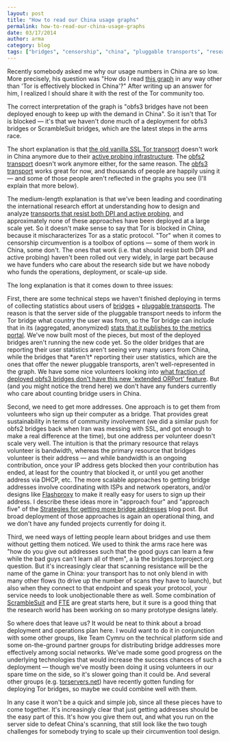 ```yaml
---
layout: post
title: "How to read our China usage graphs"
permalink: how-to-read-our-china-usage-graphs
date: 03/17/2014
author: arma
category: blog
tags: ["bridges", "censorship", "china", "pluggable transports", "research"]
---
```


Recently somebody asked me why our usage numbers in China are so low. More precisely, his question was "How do I read [this graph](https://metrics.torproject.org/users.html?graph=userstats-bridge-country&start=2011-10-18&end=2014-01-16&country=cn#userstats-bridge-country) in any way other than 'Tor is effectively blocked in China'?" After writing up an answer for him, I realized I should share it with the rest of the Tor community too.

The correct interpretation of the graph is "obfs3 bridges have not been deployed enough to keep up with the demand in China". So it isn't that Tor is blocked — it's that we haven't done much of a deployment for obfs3 bridges or ScrambleSuit bridges, which are the latest steps in the arms race.

The short explanation is that [the old vanilla SSL Tor transport](https://svn.torproject.org/svn/projects/design-paper/blocking.html#sec:network-fingerprint) doesn't work in China anymore due to their [active probing infrastructure](http://freehaven.net/anonbib/#foci12-winter). The [obfs2 transport](https://gitweb.torproject.org/pluggable-transports/obfsproxy.git/blob/HEAD:/doc/obfs2/obfs2-protocol-spec.txt) doesn't work anymore either, for the same reason. The [obfs3 transport](https://gitweb.torproject.org/pluggable-transports/obfsproxy.git/blob/HEAD:/doc/obfs3/obfs3-protocol-spec.txt) works great for now, and thousands of people are happily using it — and some of those people aren't reflected in the graphs you see (I'll explain that more below).

The medium-length explanation is that we've been leading and coordinating the international research effort at understanding how to design and analyze [transports that resist both DPI and active probing](https://www.torproject.org/docs/pluggable-transports), and approximately none of these approaches have been deployed at a large scale yet. So it doesn't make sense to say that Tor is blocked in China, because it mischaracterizes Tor as a static protocol. "Tor" when it comes to censorship circumvention is a toolbox of options — some of them work in China, some don't. The ones that work (i.e. that should resist both DPI and active probing) haven't been rolled out very widely, in large part because we have funders who care about the research side but we have nobody who funds the operations, deployment, or scale-up side.

The long explanation is that it comes down to three issues:

First, there are some technical steps we haven't finished deploying in terms of collecting statistics about users of [bridges](https://www.torproject.org/docs/bridges) + [pluggable transports](https://www.torproject.org/docs/pluggable-transports). The reason is that the server side of the pluggable transport needs to inform the Tor bridge what country the user was from, so the Tor bridge can include that in its (aggregated, anonymized) [stats that it publishes to the metrics portal](https://gitweb.torproject.org/torspec.git/blob/HEAD:/proposals/196-transport-control-ports.txt). We've now built most of the pieces, but most of the deployed bridges aren't running the new code yet. So the older bridges that are reporting their user statistics aren't seeing very many users from China, while the bridges that \*aren't\* reporting their user statistics, which are the ones that offer the newer pluggable transports, aren't well-represented in the graph. We have some nice volunteers looking into [what fraction of deployed obfs3 bridges don't have this new 'extended ORPort' feature](https://trac.torproject.org/projects/tor/ticket/10680). But (and you might notice the trend here) we don't have any funders currently who care about counting bridge users in China.

Second, we need to get more addresses. One approach is to get them from volunteers who sign up their computer as a bridge. That provides great sustainability in terms of community involvement (we did a similar push for obfs2 bridges back when Iran was messing with SSL, and got enough to make a real difference at the time), but one address per volunteer doesn't scale very well. The intuition is that the primary resource that relays volunteer is bandwidth, whereas the primary resource that bridges volunteer is their address — and while bandwidth is an ongoing contribution, once your IP address gets blocked then your contribution has ended, at least for the country that blocked it, or until you get another address via DHCP, etc. The more scalable approaches to getting bridge addresses involve coordinating with ISPs and network operators, and/or designs like [Flashproxy](https://crypto.stanford.edu/flashproxy/) to make it really easy for users to sign up their address. I describe these ideas more in "approach four" and "approach five" of the [Strategies for getting more bridge addresses](https://blog.torproject.org/blog/strategies-getting-more-bridge-addresses) blog post. But broad deployment of those approaches is again an operational thing, and we don't have any funded projects currently for doing it.

Third, we need ways of letting people learn about bridges and use them without getting them noticed. We used to think the arms race here was "how do you give out addresses such that the good guys can learn a few while the bad guys can't learn all of them", a la the bridges.torproject.org question. But it's increasingly clear that scanning resistance will be the name of the game in China: your transport has to not only blend in with many other flows (to drive up the number of scans they have to launch), but also when they connect to that endpoint and speak your protocol, your service needs to look unobjectionable there as well. Some combination of [ScrambleSuit](http://www.cs.kau.se/philwint/scramblesuit/) and [FTE](https://fteproxy.org/) are great starts here, but it sure is a good thing that the research world has been working on so many prototype designs lately.

So where does that leave us? It would be neat to think about a broad deployment and operations plan here. I would want to do it in conjunction with some other groups, like Team Cymru on the technical platform side and some on-the-ground partner groups for distributing bridge addresses more effectively among social networks. We've made some good progress on the underlying technologies that would increase the success chances of such a deployment — though we've mostly been doing it using volunteers in our spare time on the side, so it's slower going than it could be. And several other groups (e.g. [torservers.net](https://blog.torservers.net/20131213/torservers-awarded-250000-by-digital-defenders.html)) have recently gotten funding for deploying Tor bridges, so maybe we could combine well with them.

In any case it won't be a quick and simple job, since all these pieces have to come together. It's increasingly clear that just getting addresses should be the easy part of this. It's how you give them out, and what you run on the server side to defeat China's scanning, that still look like the two tough challenges for somebody trying to scale up their circumvention tool design.


